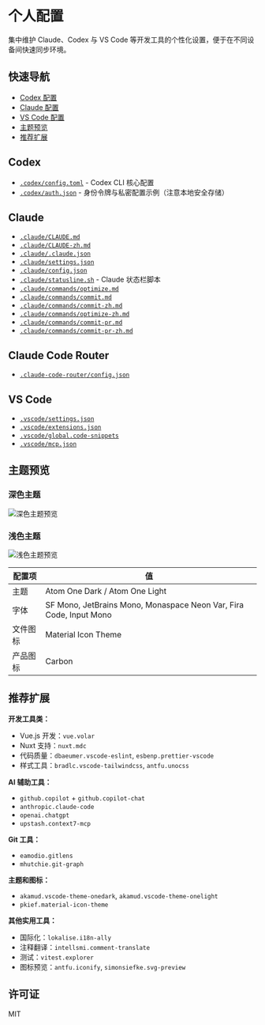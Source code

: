 # 个人配置

集中维护 Claude、Codex 与 VS Code 等开发工具的个性化设置，便于在不同设备间快速同步环境。

## 快速导航

- [Codex 配置](#codex)
- [Claude 配置](#claude)
- [VS Code 配置](#vscode)
- [主题预览](#主题预览)
- [推荐扩展](#推荐扩展)

## Codex

- [`.codex/config.toml`](./.codex/config.toml) - Codex CLI 核心配置
- [`.codex/auth.json`](./.codex/auth.json) - 身份令牌与私密配置示例（注意本地安全存储）

## Claude

- [`.claude/CLAUDE.md`](./.claude/CLAUDE.md)
- [`.claude/CLAUDE-zh.md`](./.claude/CLAUDE-zh.md)
- [`.claude/.claude.json`](./.claude/.claude.json)
- [`.claude/settings.json`](./.claude/settings.json)
- [`.claude/config.json`](./.claude/config.json)
- [`.claude/statusline.sh`](./.claude/statusline.sh) - Claude 状态栏脚本
- [`.claude/commands/optimize.md`](./.claude/commands/optimize.md)
- [`.claude/commands/commit.md`](./.claude/commands/commit.md)
- [`.claude/commands/commit-zh.md`](./.claude/commands/commit-zh.md)
- [`.claude/commands/optimize-zh.md`](./.claude/commands/optimize-zh.md)
- [`.claude/commands/commit-pr.md`](./.claude/commands/commit-pr.md)
- [`.claude/commands/commit-pr-zh.md`](./.claude/commands/commit-pr-zh.md)

## Claude Code Router

- [`.claude-code-router/config.json`](./.claude-code-router/config.json)

## VS Code

- [`.vscode/settings.json`](./.vscode/settings.json)
- [`.vscode/extensions.json`](./.vscode/extensions.json)
- [`.vscode/global.code-snippets`](./.vscode/global.code-snippets)
- [`.vscode/mcp.json`](./.vscode/mcp.json)

## 主题预览

### 深色主题

![深色主题预览](./dark-theme.png)

### 浅色主题

![浅色主题预览](./light-theme.png)

| 配置项 | 值 |
|--------|-----|
| 主题 | Atom One Dark / Atom One Light |
| 字体 | SF Mono, JetBrains Mono, Monaspace Neon Var, Fira Code, Input Mono |
| 文件图标 | Material Icon Theme |
| 产品图标 | Carbon |

## 推荐扩展

**开发工具类：**
- Vue.js 开发：`vue.volar`
- Nuxt 支持：`nuxt.mdc`
- 代码质量：`dbaeumer.vscode-eslint`, `esbenp.prettier-vscode`
- 样式工具：`bradlc.vscode-tailwindcss`, `antfu.unocss`

**AI 辅助工具：**
- `github.copilot` + `github.copilot-chat`
- `anthropic.claude-code`
- `openai.chatgpt`
- `upstash.context7-mcp`

**Git 工具：**
- `eamodio.gitlens`
- `mhutchie.git-graph`

**主题和图标：**
- `akamud.vscode-theme-onedark`, `akamud.vscode-theme-onelight`
- `pkief.material-icon-theme`

**其他实用工具：**
- 国际化：`lokalise.i18n-ally`
- 注释翻译：`intellsmi.comment-translate`
- 测试：`vitest.explorer`
- 图标预览：`antfu.iconify`, `simonsiefke.svg-preview`

## 许可证

MIT
